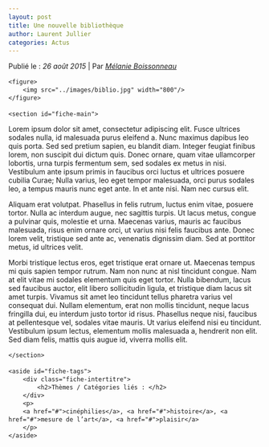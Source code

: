 ```yaml
---
layout: post
title: Une nouvelle bibliothèque
author: Laurent Jullier
categories: Actus
---
```



<div class="fiche-actus">
	<aside class="actus-details">
		<span><span class="details">Publié le :</span><em> 26 août 2015</em>  &#124;
		<span class="details">Par </span><em><a href="#">Mélanie Boissonneau</a></em></span>
	</aside>

	<figure>
		<img src="../images/biblio.jpg" width="800"/>
	</figure>	

	<section id="fiche-main">
 <p>Lorem ipsum dolor sit amet, consectetur adipiscing elit. Fusce ultrices sodales nulla, id malesuada purus eleifend a. Nunc maximus dapibus leo quis porta. Sed sed pretium sapien, eu blandit diam. Integer feugiat finibus lorem, non suscipit dui dictum quis. Donec ornare, quam vitae ullamcorper lobortis, urna turpis fermentum sem, sed sodales ex metus in nisi. Vestibulum ante ipsum primis in faucibus orci luctus et ultrices posuere cubilia Curae; Nulla varius, leo eget tempor malesuada, orci purus sodales leo, a tempus mauris nunc eget ante. In et ante nisi. Nam nec cursus elit.</p>

<p>Aliquam erat volutpat. Phasellus in felis rutrum, luctus enim vitae, posuere tortor. Nulla ac interdum augue, nec sagittis turpis. Ut lacus metus, congue a pulvinar quis, molestie et urna. Maecenas varius, mauris ac faucibus malesuada, risus enim ornare orci, ut varius nisi felis faucibus ante. Donec lorem velit, tristique sed ante ac, venenatis dignissim diam. Sed at porttitor metus, id ultrices velit.</p>

<p>Morbi tristique lectus eros, eget tristique erat ornare ut. Maecenas tempus mi quis sapien tempor rutrum. Nam non nunc at nisl tincidunt congue. Nam at elit vitae mi sodales elementum quis eget tortor. Nulla bibendum, lacus sed faucibus auctor, elit libero sollicitudin ligula, et tristique diam lacus sit amet turpis. Vivamus sit amet leo tincidunt tellus pharetra varius vel consequat dui. Nullam elementum, erat non mollis tincidunt, neque lacus fringilla dui, eu interdum justo tortor id risus. Phasellus neque nisi, faucibus at pellentesque vel, sodales vitae mauris. Ut varius eleifend nisi eu tincidunt. Vestibulum ipsum lectus, elementum mollis malesuada a, hendrerit non elit. Sed diam felis, mattis quis augue id, viverra mollis elit.</p>


	</section>

	<aside id="fiche-tags">
		<div class="fiche-intertitre">
			<h2>Thèmes / Catégories liés : </h2>
		</div>	
		<p>
		<a href="#">cinéphilies</a>, <a href="#">histoire</a>, <a href="#">mesure de l’art</a>, <a href="#">plaisir</a>	
		</p>
	</aside>

</div>